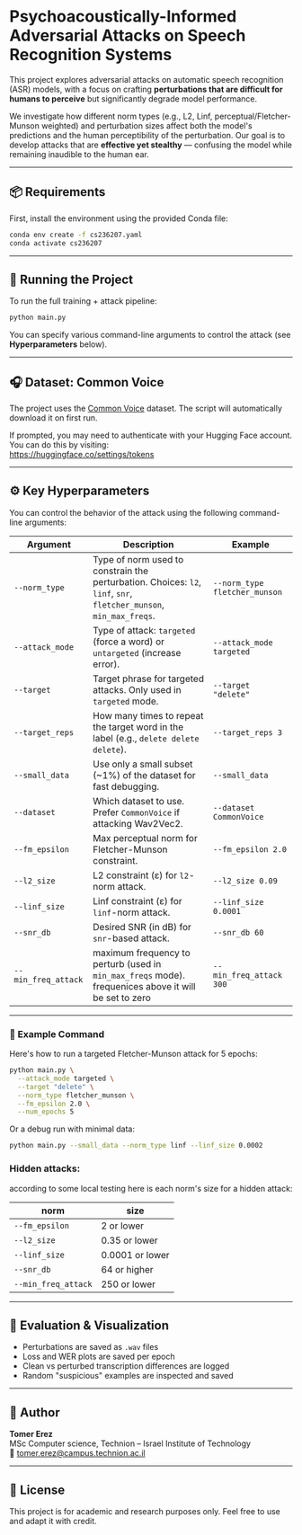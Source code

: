 

# Psychoacoustically-Informed Adversarial Attacks on Speech Recognition Systems

This project explores adversarial attacks on automatic speech recognition (ASR) models, with a focus on crafting **perturbations that are difficult for humans to perceive** but significantly degrade model performance.

We investigate how different norm types (e.g., L2, Linf, perceptual/Fletcher-Munson weighted) and perturbation sizes affect both the model's predictions and the human perceptibility of the perturbation. Our goal is to develop attacks that are **effective yet stealthy** — confusing the model while remaining inaudible to the human ear.

---

## 📦 Requirements

First, install the environment using the provided Conda file:

```bash
conda env create -f cs236207.yaml
conda activate cs236207
```

---

## 🚀 Running the Project

To run the full training + attack pipeline:

```bash
python main.py
```

You can specify various command-line arguments to control the attack (see **Hyperparameters** below).

---

## 🎧 Dataset: Common Voice

The project uses the [Common Voice](https://huggingface.co/datasets/mozilla-foundation/common_voice_11_0) dataset. The script will automatically download it on first run.

If prompted, you may need to authenticate with your Hugging Face account. You can do this by visiting:  
https://huggingface.co/settings/tokens

---


## ⚙️ Key Hyperparameters

You can control the behavior of the attack using the following command-line arguments:

| Argument              | Description                                                                                                        | Example                                       |
|-----------------------|--------------------------------------------------------------------------------------------------------------------|-----------------------------------------------|
| `--norm_type`         | Type of norm used to constrain the perturbation. Choices: `l2`, `linf`, `snr`, `fletcher_munson`, `min_max_freqs`. | `--norm_type fletcher_munson`                |
| `--attack_mode`       | Type of attack: `targeted` (force a word) or `untargeted` (increase error).                                        | `--attack_mode targeted`                      |
| `--target`            | Target phrase for targeted attacks. Only used in `targeted` mode.                                                  | `--target "delete"`                           |
| `--target_reps`       | How many times to repeat the target word in the label (e.g., `delete delete delete`).                              | `--target_reps 3`                             |
| `--small_data`        | Use only a small subset (~1%) of the dataset for fast debugging.                                                   | `--small_data`                                |
| `--dataset`           | Which dataset to use. Prefer `CommonVoice` if attacking Wav2Vec2.                                                  | `--dataset CommonVoice`                       |
| `--fm_epsilon`        | Max perceptual norm for Fletcher-Munson constraint.                                                                | `--fm_epsilon 2.0`                            |
| `--l2_size`           | L2 constraint (ε) for `l2`-norm attack.                                                                            | `--l2_size 0.09`                              |
| `--linf_size`         | Linf constraint (ε) for `linf`-norm attack.                                                                        | `--linf_size 0.0001`                          |
| `--snr_db`            | Desired SNR (in dB) for `snr`-based attack.                                                                        | `--snr_db 60`                                 |
| `--min_freq_attack`   | maximum frequency to perturb (used in `min_max_freqs` mode). frequenices above it will be set to zero              | `--min_freq_attack 300`                       |

---

### 🔁 Example Command

Here's how to run a targeted Fletcher-Munson attack for 5 epochs:

```bash
python main.py \
  --attack_mode targeted \
  --target "delete" \
  --norm_type fletcher_munson \
  --fm_epsilon 2.0 \
  --num_epochs 5
```

Or a debug run with minimal data:

```bash
python main.py --small_data --norm_type linf --linf_size 0.0002
```

### Hidden attacks:

according to some local testing here is each norm's size for a hidden attack:

| norm                | size            |
|---------------------|-----------------|
| `--fm_epsilon`      | 2 or lower      |
| `--l2_size`         | 0.35 or lower   |
| `--linf_size`       | 0.0001 or lower |
| `--snr_db`          | 64 or higher    |
| `--min_freq_attack` | 250 or lower    |



---

## 🧪 Evaluation & Visualization

- Perturbations are saved as `.wav` files
- Loss and WER plots are saved per epoch
- Clean vs perturbed transcription differences are logged
- Random "suspicious" examples are inspected and saved

---

## 👤 Author

**Tomer Erez**  
MSc Computer science, Technion – Israel Institute of Technology  
📧 tomer.erez@campus.technion.ac.il

---

## 📄 License

This project is for academic and research purposes only. Feel free to use and adapt it with credit.


